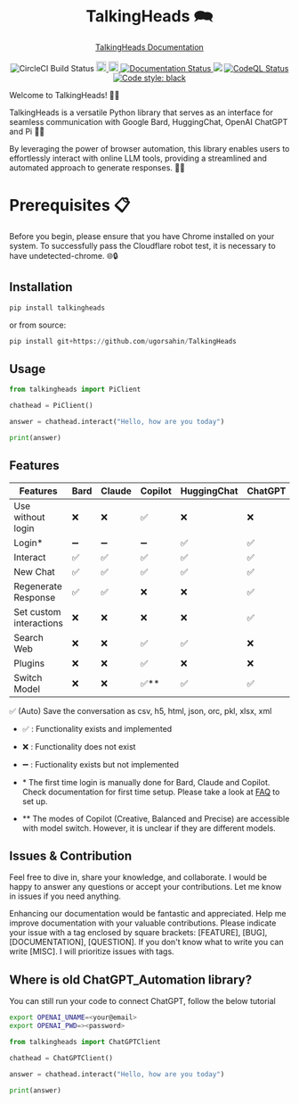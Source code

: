 <h1 align="center">TalkingHeads 🗪</h1>
<p align="center">
  <a href="https://talkingheads.readthedocs.io/">TalkingHeads Documentation</a> 
  <br> <br>
  <a target="https://dl.circleci.com/status-badge/redirect/circleci/6F1iwzpLRUhYEqR52tsdpG/KJaFCxH254DNzXFH18fVkE/tree/main">
    <img src="https://dl.circleci.com/status-badge/img/circleci/6F1iwzpLRUhYEqR52tsdpG/KJaFCxH254DNzXFH18fVkE/tree/main.svg?style=shield&circle-token=54028547cfa4cae520432080c127ca19612f9553" alt="CircleCI Build Status">
  </a>
  <a href="https://badge.fury.io/py/talkingheads">
    <img src="https://badge.fury.io/py/talkingheads.svg" alt="PyPI version" height="18">
  </a>
  <a href="https://opensource.org/licenses/MIT">
    <img src="https://img.shields.io/badge/License-MIT-green.svg" alt="Licence: MIT" height="18">
  </a>
  <a href='https://talkingheads.readthedocs.io/en/latest/?badge=latest'>
    <img src='https://readthedocs.org/projects/talkingheads/badge/?version=latest' alt='Documentation Status' />
  </a>
  <a href="https://pepy.tech/project/talkingheads"><img src="https://static.pepy.tech/badge/talkingheads"></a>
  </a>
  <a href='https://github.com/ugorsahin/TalkingHeads/actions/workflows/codeql.yml'>
    <img src='https://github.com/ugorsahin/TalkingHeads/actions/workflows/codeql.yml/badge.svg' alt='CodeQL Status' />
  </a>
  <a href="https://github.com/psf/black"><img alt="Code style: black" src="https://img.shields.io/badge/code%20style-black-000000.svg"></a>
</p>

Welcome to TalkingHeads! 🤖🚀

TalkingHeads is a versatile Python library that serves as an interface for seamless communication with Google Bard, HuggingChat, OpenAI ChatGPT and Pi  🤖💬

By leveraging the power of browser automation, this library enables users to effortlessly interact with online LLM tools, providing a streamlined and automated approach to generate responses. 🚀✨

# Prerequisites 📋

Before you begin, please ensure that you have Chrome installed on your system. To successfully pass the Cloudflare robot test, it is necessary to have undetected-chrome. 🌐🔒

## Installation

```python
pip install talkingheads
```

or from source:

```python
pip install git+https://github.com/ugorsahin/TalkingHeads
```

## Usage

```python
from talkingheads import PiClient

chathead = PiClient()

answer = chathead.interact("Hello, how are you today")

print(answer)
```

## Features

Features | Bard | Claude | Copilot | HuggingChat | ChatGPT | Pi |
|--------|------|--------|---------|-------------|---------|----|
Use without login | ❌ | ❌ | ✅ | ❌ | ❌ | ✅ |
Login* | ➖ | ➖ | ➖ | ✅ | ✅ | ➖ |
Interact | ✅ | ✅ | ✅ | ✅ | ✅ | ✅ |
New Chat | ✅ | ✅ | ✅ | ✅ | ✅ | ✅ |
Regenerate Response | ✅ | ✅ | ❌  | ❌ | ✅ | ❌ |
Set custom interactions | ❌ | ❌ | ❌ | ❌ | ✅ | ❌ |
Search Web | ❌ | ❌ | ✅ | ✅ | ❌ | ❌ |
Plugins | ❌ | ❌ | ✅ | ❌ | ❌ | ❌ |
Switch Model | ❌ | ❌ | ✅** | ✅ | ✅ | ✅ |

✅ (Auto) Save the conversation as csv, h5, html, json, orc, pkl, xlsx, xml

- ✅ : Functionality exists and implemented
- ❌ : Functionality does not exist
- ➖ : Fuctionality exists but not implemented

- \* The first time login is manually done for Bard, Claude and Copilot. Check documentation for first time setup. Please take a look at [FAQ](FAQ.md) to set up.
- \*\* The modes of Copilot (Creative, Balanced and Precise) are accessible with model switch. However, it is unclear if they are different models.

## Issues & Contribution

Feel free to dive in, share your knowledge, and collaborate. I would be happy to answer any questions or accept your contributions. Let me know in issues if you need anything.

Enhancing our documentation would be fantastic and appreciated. Help me improve documentation with your valuable contributions.
Please indicate your issue with a tag enclosed by square brackets: [FEATURE], [BUG], [DOCUMENTATION], [QUESTION]. If you don't know what to write you can write [MISC]. I will prioritize issues with tags.

## Where is old ChatGPT_Automation library?

You can still run your code to connect ChatGPT, follow the below tutorial

```bash
export OPENAI_UNAME=<your@email>
export OPENAI_PWD=><password>
```
```python
from talkingheads import ChatGPTClient

chathead = ChatGPTClient()

answer = chathead.interact("Hello, how are you today")

print(answer)
```
